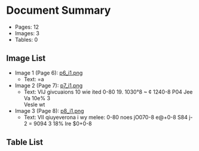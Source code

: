 # Document Summary

- Pages: 12
- Images: 3
- Tables: 0

## Image List

- Image 1 (Page 6): [p6_i1.png](pdf_images/p6_i1.png)
  - Text: =a
- Image 2 (Page 7): [p7_i1.png](pdf_images/p7_i1.png)
  - Text: VIJ givcuaions 10 wie ited
0-80 19.
1030°8 ~  ¢
1240-8
P04 Jee
Va 10e% 3
\
Vesle wt
- Image 3 (Page 8): [p8_i1.png](pdf_images/p8_i1.png)
  - Text: VII qiuyeverona i wy melee:
0-80 noes
jO070-8
e@+0-8
S84 j-2
= 9094 3
18% Ire $0+0-8

## Table List

